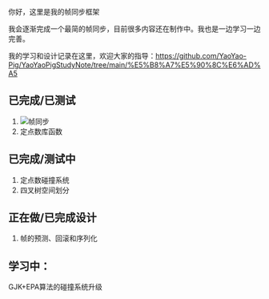 你好，这里是我的帧同步框架

我会逐渐完成一个最简的帧同步，目前很多内容还在制作中。我也是一边学习一边完善。

我的学习和设计记录在这里，欢迎大家的指导：https://github.com/YaoYao-Pig/YaoYaoPigStudyNote/tree/main/%E5%B8%A7%E5%90%8C%E6%AD%A5

## 已完成/已测试

1. ![帧同步](https://github.com/YaoYao-Pig/SimpleLockStepFrameWork/blob/main/video/LockStep.gif)
2. 定点数库函数

## 已完成/测试中

1. 定点数碰撞系统
2. 四叉树空间划分

## 正在做/已完成设计

1. 帧的预测、回滚和序列化

## 学习中：

GJK+EPA算法的碰撞系统升级
